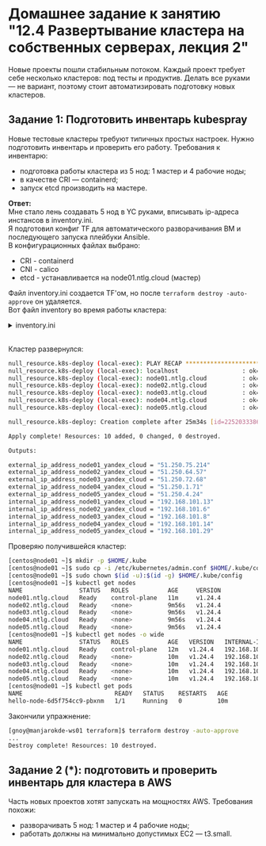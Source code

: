 # Домашнее задание к занятию "12.4 Развертывание кластера на собственных серверах, лекция 2"
Новые проекты пошли стабильным потоком. Каждый проект требует себе несколько кластеров: под тесты и продуктив. Делать все руками — не вариант, поэтому стоит автоматизировать подготовку новых кластеров.

## Задание 1: Подготовить инвентарь kubespray
Новые тестовые кластеры требуют типичных простых настроек. Нужно подготовить инвентарь и проверить его работу. Требования к инвентарю:
* подготовка работы кластера из 5 нод: 1 мастер и 4 рабочие ноды;
* в качестве CRI — containerd;
* запуск etcd производить на мастере.  

**Ответ:**  
Мне стало лень создавать 5 нод в YC руками, вписывать ip-адреса инстансов в inventory.ini.   
Я подготовил конфиг TF для автоматического разворачивания ВМ и последующего запуска плейбуки Ansible.  
В конфигурационных файлах выбрано:
- CRI - containerd
- CNI - calico
- etcd - устанавливается на node01.ntlg.cloud (мастер)

Файл inventory.ini создается TF'ом, но после `terraform destroy -auto-approve` он удаляется.  
Вот файл inventory во время работы кластера:
<details>
  <summary>inventory.ini</summary>

```yml
# Ansible inventory containing variable values from Terraform.
# Generated by Terraform.

[all]
node01.ntlg.cloud ansible_host=51.250.75.214
node02.ntlg.cloud ansible_host=51.250.64.57
node03.ntlg.cloud ansible_host=51.250.72.68
node04.ntlg.cloud ansible_host=51.250.1.71
node05.ntlg.cloud ansible_host=51.250.4.24

[kube_control_plane]
node01.ntlg.cloud

[etcd]
node01.ntlg.cloud

[kube_node]
node02.ntlg.cloud
node03.ntlg.cloud
node04.ntlg.cloud
node05.ntlg.cloud

[calico_rr]

[k8s_cluster:children]
kube_control_plane
kube_node
calico_rr
```
</details>
<br>

Кластер развернулся:
```bash
null_resource.k8s-deploy (local-exec): PLAY RECAP *********************************************************************
null_resource.k8s-deploy (local-exec): localhost                  : ok=3    changed=0    unreachable=0    failed=0    skipped=0    rescued=0    ignored=0
null_resource.k8s-deploy (local-exec): node01.ntlg.cloud          : ok=760  changed=149  unreachable=0    failed=0    skipped=1247 rescued=0    ignored=8
null_resource.k8s-deploy (local-exec): node02.ntlg.cloud          : ok=510  changed=100  unreachable=0    failed=0    skipped=732  rescued=0    ignored=1
null_resource.k8s-deploy (local-exec): node03.ntlg.cloud          : ok=510  changed=100  unreachable=0    failed=0    skipped=731  rescued=0    ignored=1
null_resource.k8s-deploy (local-exec): node04.ntlg.cloud          : ok=510  changed=100  unreachable=0    failed=0    skipped=731  rescued=0    ignored=1
null_resource.k8s-deploy (local-exec): node05.ntlg.cloud          : ok=510  changed=100  unreachable=0    failed=0    skipped=731  rescued=0    ignored=1

null_resource.k8s-deploy: Creation complete after 25m34s [id=2252033386252876358]

Apply complete! Resources: 10 added, 0 changed, 0 destroyed.

Outputs:

external_ip_address_node01_yandex_cloud = "51.250.75.214"
external_ip_address_node02_yandex_cloud = "51.250.64.57"
external_ip_address_node03_yandex_cloud = "51.250.72.68"
external_ip_address_node04_yandex_cloud = "51.250.1.71"
external_ip_address_node05_yandex_cloud = "51.250.4.24"
internal_ip_address_node01_yandex_cloud = "192.168.101.13"
internal_ip_address_node02_yandex_cloud = "192.168.101.6"
internal_ip_address_node03_yandex_cloud = "192.168.101.8"
internal_ip_address_node04_yandex_cloud = "192.168.101.14"
internal_ip_address_node05_yandex_cloud = "192.168.101.29"
```

Проверяю получившейся кластер:
```bash
[centos@node01 ~]$ mkdir -p $HOME/.kube
[centos@node01 ~]$ sudo cp -i /etc/kubernetes/admin.conf $HOME/.kube/config
[centos@node01 ~]$ sudo chown $(id -u):$(id -g) $HOME/.kube/config
[centos@node01 ~]$ kubectl get nodes
NAME                STATUS   ROLES           AGE     VERSION
node01.ntlg.cloud   Ready    control-plane   11m     v1.24.4
node02.ntlg.cloud   Ready    <none>          9m56s   v1.24.4
node03.ntlg.cloud   Ready    <none>          9m56s   v1.24.4
node04.ntlg.cloud   Ready    <none>          9m56s   v1.24.4
node05.ntlg.cloud   Ready    <none>          9m56s   v1.24.4
[centos@node01 ~]$ kubectl get nodes -o wide
NAME                STATUS   ROLES           AGE   VERSION   INTERNAL-IP      EXTERNAL-IP   OS-IMAGE                KERNEL-VERSION                CONTAINER-RUNTIME
node01.ntlg.cloud   Ready    control-plane   12m   v1.24.4   192.168.101.13   <none>        CentOS Linux 7 (Core)   3.10.0-1160.66.1.el7.x86_64   containerd://1.6.8
node02.ntlg.cloud   Ready    <none>          10m   v1.24.4   192.168.101.6    <none>        CentOS Linux 7 (Core)   3.10.0-1160.66.1.el7.x86_64   containerd://1.6.8
node03.ntlg.cloud   Ready    <none>          10m   v1.24.4   192.168.101.8    <none>        CentOS Linux 7 (Core)   3.10.0-1160.66.1.el7.x86_64   containerd://1.6.8
node04.ntlg.cloud   Ready    <none>          10m   v1.24.4   192.168.101.14   <none>        CentOS Linux 7 (Core)   3.10.0-1160.66.1.el7.x86_64   containerd://1.6.8
node05.ntlg.cloud   Ready    <none>          10m   v1.24.4   192.168.101.29   <none>        CentOS Linux 7 (Core)   3.10.0-1160.66.1.el7.x86_64   containerd://1.6.8
[centos@node01 ~]$ kubectl get pods
NAME                          READY   STATUS    RESTARTS   AGE
hello-node-6d5f754cc9-pbxnm   1/1     Running   0          10m
```

Закончили упражнение:
```bash
[gnoy@manjarokde-ws01 terraform]$ terraform destroy -auto-approve
...
Destroy complete! Resources: 10 destroyed.
```


## Задание 2 (*): подготовить и проверить инвентарь для кластера в AWS
Часть новых проектов хотят запускать на мощностях AWS. Требования похожи:
* разворачивать 5 нод: 1 мастер и 4 рабочие ноды;
* работать должны на минимально допустимых EC2 — t3.small.
